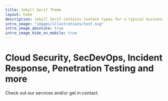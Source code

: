 ```yaml
---
title: Jekyll Serif Theme
layout: home
description: Jekyll Serif contains content types for a typical business website. The theme is fully responsive, blazing fast and artfully illustrated.
intro_image: "images/illustrations/test.svg"
intro_image_absolute: true
intro_image_hide_on_mobile: true
---
```


# Cloud Security, SecDevOps, Incident Response, Penetration Testing and more

Check out our services and/or get in contact.
